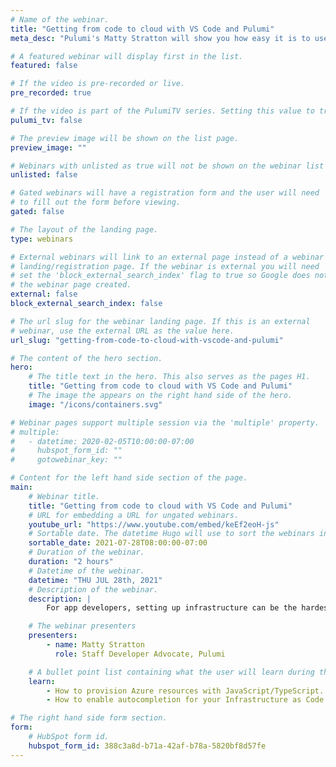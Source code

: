 ```yaml
---
# Name of the webinar.
title: "Getting from code to cloud with VS Code and Pulumi"
meta_desc: "Pulumi's Matty Stratton will show you how easy it is to use Pulumi and VS Code to set up Azure (or any cloud) using JavaScript/TypeScript."

# A featured webinar will display first in the list.
featured: false

# If the video is pre-recorded or live.
pre_recorded: true

# If the video is part of the PulumiTV series. Setting this value to true will list the video in the "PulumiTV" section.
pulumi_tv: false

# The preview image will be shown on the list page.
preview_image: ""

# Webinars with unlisted as true will not be shown on the webinar list
unlisted: false

# Gated webinars will have a registration form and the user will need
# to fill out the form before viewing.
gated: false

# The layout of the landing page.
type: webinars

# External webinars will link to an external page instead of a webinar
# landing/registration page. If the webinar is external you will need
# set the 'block_external_search_index' flag to true so Google does not index
# the webinar page created.
external: false
block_external_search_index: false

# The url slug for the webinar landing page. If this is an external
# webinar, use the external URL as the value here.
url_slug: "getting-from-code-to-cloud-with-vscode-and-pulumi"

# The content of the hero section.
hero:
    # The title text in the hero. This also serves as the pages H1.
    title: "Getting from code to cloud with VS Code and Pulumi"
    # The image the appears on the right hand side of the hero.
    image: "/icons/containers.svg"

# Webinar pages support multiple session via the 'multiple' property.
# multiple:
#   - datetime: 2020-02-05T10:00:00-07:00
#     hubspot_form_id: ""
#     gotowebinar_key: ""

# Content for the left hand side section of the page.
main:
    # Webinar title.
    title: "Getting from code to cloud with VS Code and Pulumi"
    # URL for embedding a URL for ungated webinars.
    youtube_url: "https://www.youtube.com/embed/keEf2eoH-js"
    # Sortable date. The datetime Hugo will use to sort the webinars in date order.
    sortable_date: 2021-07-28T08:00:00-07:00
    # Duration of the webinar.
    duration: "2 hours"
    # Datetime of the webinar.
    datetime: "THU JUL 28th, 2021"
    # Description of the webinar.
    description: |
        For app developers, setting up infrastructure can be the hardest part of getting their app into production. What if you could just configure infrastructure using the same language you’re using to build your app? Pulumi's Matty Stratton will show you how easy it is to use Pulumi and VS Code to set up Azure (or any cloud) using JavaScript/TypeScript.

    # The webinar presenters
    presenters:
        - name: Matty Stratton
          role: Staff Developer Advocate, Pulumi

    # A bullet point list containing what the user will learn during the webinar.
    learn:
        - How to provision Azure resources with JavaScript/TypeScript.
        - How to enable autocompletion for your Infrastructure as Code.

# The right hand side form section.
form:
    # HubSpot form id.
    hubspot_form_id: 388c3a8d-b71a-42af-b78a-5820bf8d57fe
---
```


